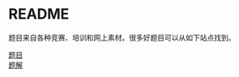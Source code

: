 
# README

题目来自各种竞赛、培训和网上素材。很多好题目可以从如下站点找到。

[题目](https://www.ctfhub.com/)  
[题解](https://writeup.ctfhub.com/)
